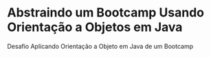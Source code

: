 # Abstraindo um Bootcamp Usando Orientação a Objetos em Java
Desafio Aplicando Orientação a Objeto em Java de um Bootcamp


